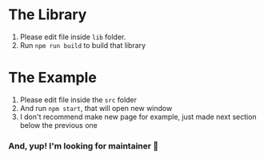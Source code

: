 # The Library
1. Please edit file inside `lib` folder.
2. Run `npm run build` to build that library

# The Example
1. Please edit file inside the `src` folder
2. And run `npm start`, that will open new window
3. I don't recommend make new page for example, just made next section below the previous one

### And, yup! I'm looking for maintainer :couple: